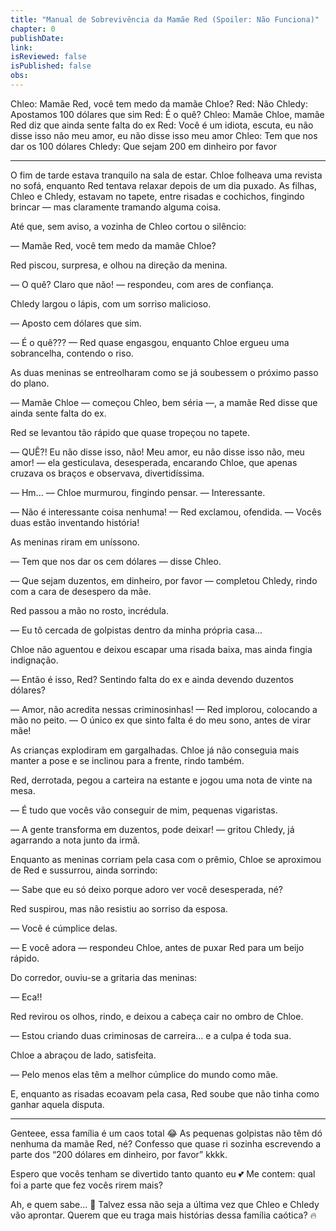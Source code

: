 ```yaml
---
title: "Manual de Sobrevivência da Mamãe Red (Spoiler: Não Funciona)"
chapter: 0
publishDate: 
link: 
isReviewed: false
isPublished: false
obs:
---
```


Chleo: Mamãe Red, você tem medo da mamãe Chloe?
Red: Não
Chledy: Apostamos 100 dólares que sim
Red: É o quê?
Chleo: Mamãe Chloe, mamãe Red diz que ainda sente falta do ex
Red: Você é um idiota, escuta, eu não disse isso não meu amor, eu não disse isso meu amor
Chleo: Tem que nos dar os 100 dólares
Chledy: Que sejam 200 em dinheiro por favor

---

O fim de tarde estava tranquilo na sala de estar. Chloe folheava uma revista no sofá, enquanto Red tentava relaxar depois de um dia puxado. As filhas, Chleo e Chledy, estavam no tapete, entre risadas e cochichos, fingindo brincar — mas claramente tramando alguma coisa.

Até que, sem aviso, a vozinha de Chleo cortou o silêncio:

— Mamãe Red, você tem medo da mamãe Chloe?

Red piscou, surpresa, e olhou na direção da menina.

— O quê? Claro que não! — respondeu, com ares de confiança.

Chledy largou o lápis, com um sorriso malicioso.

— Aposto cem dólares que sim.

— É o quê??? — Red quase engasgou, enquanto Chloe ergueu uma sobrancelha, contendo o riso.

As duas meninas se entreolharam como se já soubessem o próximo passo do plano.

— Mamãe Chloe — começou Chleo, bem séria —, a mamãe Red disse que ainda sente falta do ex.

Red se levantou tão rápido que quase tropeçou no tapete.

— QUÊ?! Eu não disse isso, não! Meu amor, eu não disse isso não, meu amor! — ela gesticulava, desesperada, encarando Chloe, que apenas cruzava os braços e observava, divertidíssima.

— Hm... — Chloe murmurou, fingindo pensar. — Interessante.

— Não é interessante coisa nenhuma! — Red exclamou, ofendida. — Vocês duas estão inventando história!

As meninas riram em uníssono.

— Tem que nos dar os cem dólares — disse Chleo.

— Que sejam duzentos, em dinheiro, por favor — completou Chledy, rindo com a cara de desespero da mãe.

Red passou a mão no rosto, incrédula.

— Eu tô cercada de golpistas dentro da minha própria casa...

Chloe não aguentou e deixou escapar uma risada baixa, mas ainda fingia indignação.

— Então é isso, Red? Sentindo falta do ex e ainda devendo duzentos dólares?

— Amor, não acredita nessas criminosinhas! — Red implorou, colocando a mão no peito. — O único ex que sinto falta é do meu sono, antes de virar mãe!

As crianças explodiram em gargalhadas. Chloe já não conseguia mais manter a pose e se inclinou para a frente, rindo também.

Red, derrotada, pegou a carteira na estante e jogou uma nota de vinte na mesa.

— É tudo que vocês vão conseguir de mim, pequenas vigaristas.

— A gente transforma em duzentos, pode deixar! — gritou Chledy, já agarrando a nota junto da irmã.

Enquanto as meninas corriam pela casa com o prêmio, Chloe se aproximou de Red e sussurrou, ainda sorrindo:

— Sabe que eu só deixo porque adoro ver você desesperada, né?

Red suspirou, mas não resistiu ao sorriso da esposa.

— Você é cúmplice delas.

— E você adora — respondeu Chloe, antes de puxar Red para um beijo rápido.

Do corredor, ouviu-se a gritaria das meninas:

— Eca!!

Red revirou os olhos, rindo, e deixou a cabeça cair no ombro de Chloe.

— Estou criando duas criminosas de carreira... e a culpa é toda sua.

Chloe a abraçou de lado, satisfeita.

— Pelo menos elas têm a melhor cúmplice do mundo como mãe.

E, enquanto as risadas ecoavam pela casa, Red soube que não tinha como ganhar aquela disputa.

---

Genteee, essa família é um caos total 😂 As pequenas golpistas não têm dó nenhuma da mamãe Red, né? Confesso que quase ri sozinha escrevendo a parte dos “200 dólares em dinheiro, por favor” kkkk.

Espero que vocês tenham se divertido tanto quanto eu 💕 Me contem: qual foi a parte que fez vocês rirem mais?

Ah, e quem sabe... 👀 Talvez essa não seja a última vez que Chleo e Chledy vão aprontar. Querem que eu traga mais histórias dessa família caótica? 🔥
